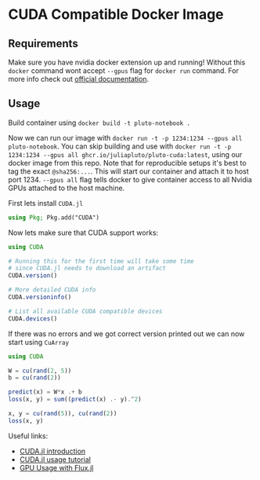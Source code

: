 # CUDA Compatible Docker Image

## Requirements

Make sure you have nvidia docker extension up and running!
Without this `docker` command wont accept `--gpus` flag for `docker run` command.
For more info check out [official documentation](https://docs.nvidia.com/datacenter/cloud-native/container-toolkit/install-guide.html).

## Usage

Build container using `docker build -t pluto-notebook .`

Now we can run our image with `docker run -t -p 1234:1234 --gpus all pluto-notebook`.
You can skip building and use with `docker run -t -p 1234:1234 --gpus all ghcr.io/juliapluto/pluto-cuda:latest`, using our docker image from this repo. Note that for reproducible setups it's best to tag the exact `@sha256:...`.
This will start our container and attach it to host port 1234. `--gpus all` flag tells docker to give container access to all Nvidia GPUs attached to the host machine.

First lets install `CUDA.jl`

```julia
using Pkg; Pkg.add("CUDA")
```

Now lets make sure that CUDA support works:

```julia
using CUDA

# Running this for the first time will take some time
# since CUDA.jl needs to download an artifact
CUDA.version()

# More detailed CUDA info
CUDA.versioninfo()

# List all available CUDA compatible devices
CUDA.devices()
```

If there was no errors and we got correct version printed out we can now start using `CuArray`

```julia
using CUDA

W = cu(rand(2, 5))
b = cu(rand(2))

predict(x) = W*x .+ b
loss(x, y) = sum((predict(x) .- y).^2)

x, y = cu(rand(5)), cu(rand(2))
loss(x, y)
```

Useful links:

* [CUDA.jl introduction](https://juliagpu.gitlab.io/CUDA.jl/tutorials/introduction/#Introduction)
* [CUDA.jl usage tutorial](https://juliagpu.gitlab.io/CUDA.jl/usage/overview/#UsageOverview)
* [GPU Usage with Flux.jl](https://fluxml.ai/Flux.jl/stable/gpu/)
